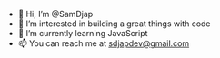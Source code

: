 - 👋 Hi, I’m @SamDjap
- 👀 I’m interested in building a great things with code
- 🌱 I’m currently learning JavaScript
- 📫 You can reach me at sdjapdev@gmail.com

<!---
SamDjap/SamDjap is a ✨ special ✨ repository because its `README.md` (this file) appears on your GitHub profile.
You can click the Preview link to take a look at your changes.
--->
